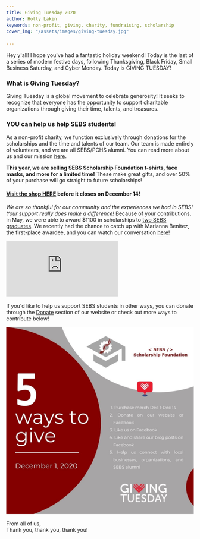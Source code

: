 ```yaml
---
title: Giving Tuesday 2020
author: Holly Lakin
keywords: non-profit, giving, charity, fundraising, scholarship
cover_img: "/assets/images/giving-tuesday.jpg"

---
```

Hey y'all! I hope you've had a fantastic holiday weekend! Today is the last of a series of modern festive days, following Thanksgiving, Black Friday, Small Business Saturday, and Cyber Monday. Today is GIVING TUESDAY!

### What is Giving Tuesday?

Giving Tuesday is a global movement to celebrate generosity! It seeks to recognize that everyone has the opportunity to support charitable organizations through giving their time, talents, and treasures.

### YOU can help us help SEBS students!

As a non-profit charity, we function exclusively through donations for the scholarships and the time and talents of our team. Our team is made entirely of volunteers, and we are all SEBS/PCHS alumni. You can read more about us and our mission [here](https://sebsscholarship.org/#section-about "About Us").

**This year, we are selling SEBS Scholarship Foundation t-shirts, face masks, and more for a limited time!** These make great gifts, and over 50% of your purchase will go straight to future scholarships!

#### [**Visit the shop HERE**](https://teespring.com/stores/ssf-merch "SHOP") **before it closes on December 14!**

_We are so thankful for our community and the experiences we had in SEBS! Your support really does make a difference!_ Because of your contributions, in May, we were able to award $1100 in scholarships to [two SEBS graduates](https://blog.sebsscholarship.org/2020/05/15/Recipient-Announcement.html "Recipient Announcement"). We recently had the chance to catch up with Marianna Benitez, the first-place awardee, and you can watch our conversation [here](https://youtu.be/bnG27dGaTu8 "conversation")!
<iframe src="https://www.youtube.com/embed/bnG27dGaTu8" title="YouTube video player" frameborder="0" allow="accelerometer; autoplay; clipboard-write; encrypted-media; gyroscope; picture-in-picture" allowfullscreen></iframe>

If you'd like to help us support SEBS students in other ways, you can donate through the [Donate](https://sebsscholarship.org/#section-donate "Donate") section of our website or check out more ways to contribute below!

![Donation Methods](/assets/images/5-ways-to-give-2.jpg)

From all of us,  
Thank you, thank you, thank you!